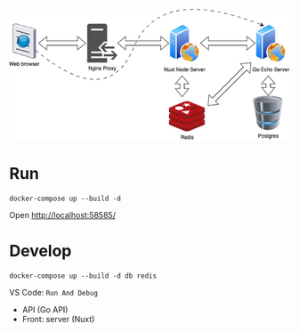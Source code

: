 ![Cache Strategy](https://github.com/dong-tran/cache-play/blob/main/nuxt/public/caching.webp?raw=true)

# Run

```
docker-compose up --build -d
```

Open [http://localhost:58585/](http://localhost:58585/)

# Develop

```
docker-compose up --build -d db redis
```

VS Code: `Run And Debug`
- API (Go API)
- Front: server (Nuxt)